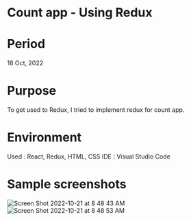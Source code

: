 # Count app - Using Redux

# Period

18 Oct, 2022

# Purpose

To get used to Redux, I tried to implement redux for count app.

# Environment

Used : React, Redux, HTML, CSS
IDE : Visual Studio Code

# Sample screenshots
![Screen Shot 2022-10-21 at 8 48 43 AM](https://user-images.githubusercontent.com/90344204/197224401-091ec64e-8735-4587-bc6d-41ababe08408.png)
![Screen Shot 2022-10-21 at 8 48 53 AM](https://user-images.githubusercontent.com/90344204/197224426-17e726ac-c3a8-4451-a552-1f704b90313b.png)
